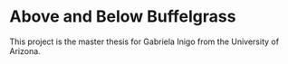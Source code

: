 # Above and Below Buffelgrass

This project is the master thesis for Gabriela Inigo from the University of Arizona.
